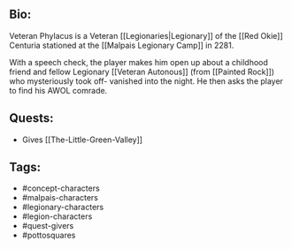 ## Bio:

Veteran Phylacus is a Veteran [[Legionaries|Legionary]] of the [[Red Okie]] Centuria stationed at the [[Malpais Legionary Camp]] in 2281.

With a speech check, the player makes him open up about a childhood friend and fellow Legionary [[Veteran Autonous]] (from [[Painted Rock]]) who mysteriously took off- vanished into the night. He then asks the player to find his AWOL comrade.

## Quests:

- Gives [[The-Little-Green-Valley]]

## Tags:

- #concept-characters
- #malpais-characters
- #legionary-characters
- #legion-characters
- #quest-givers
- #pottosquares